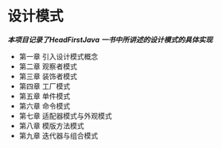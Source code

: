 设计模式
===

***本项目记录了HeadFirstJava 一书中所讲述的设计模式的具体实现***

* 第一章 引入设计模式概念
* 第二章 观察者模式
* 第三章 装饰者模式
* 第四章 工厂模式
* 第五章 单件模式
* 第六章 命令模式
* 第七章 适配器模式与外观模式
* 第八章 模版方法模式
* 第九章 迭代器与组合模式
